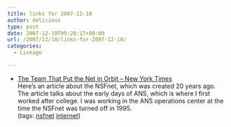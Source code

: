 ```yaml
---
title: links for 2007-12-10
author: delicious
type: post
date: 2007-12-10T09:28:17+00:00
url: /2007/12/10/links-for-2007-12-10/
categories:
  - Linkage

---
```

  * <div>
      <a href="http://www.nytimes.com/2007/12/09/business/09stream.html?_r=1&oref=slogin">The Team That Put the Net in Orbit &#8211; New York Times</a>
    </div>
    
    <div>
      Here&#8217;s an article about the NSFnet, which was created 20 years ago. The article talks about the early days of ANS, which is where I first worked after college. I was working in the ANS operations center at the time the NSFnet was turned off in 1995.
    </div>
    
    <div>
      (tags: <a href="http://del.icio.us/tazzzzz/nsfnet">nsfnet</a> <a href="http://del.icio.us/tazzzzz/internet">internet</a>)
    </div>